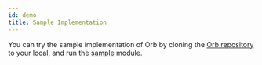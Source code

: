 ```yaml
---
id: demo
title: Sample Implementation
---
```


You can try the sample implementation of Orb by cloning the [Orb repository](https://github.com/ezralazuardy/orb)
to your local, and run the [sample](https://github.com/ezralazuardy/orb/tree/master/sample) module.
